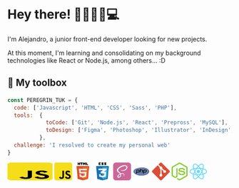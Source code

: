 # Hey there! 👋🏼🧔🏼💻
I'm Alejandro, a junior front-end developer looking for new projects.

At this moment, I'm learning and consolidating on my background technologies like React or Node.js, among others... :D


<!--## 🧰 Skills and more...-->
## 🧰 My toolbox
```js
const PEREGRIN_TUK = {
  code: ['Javascript', 'HTML', 'CSS', 'Sass', 'PHP'],
  tools:  {
            toCode: ['Git', 'Node.js', 'React', 'Prepross', 'MySQL'],
            toDesign: ['Figma', 'Photoshop', 'Illustrator', 'InDesign', 'WordPress']
          },
  challenge: 'I resolved to create my personal web'
}
```
<div>
  <img src="img/tch-logo-JS.png" alt="JavaScript" height="40px" width="20%"/>
  <img src="img/tch-logo-JS.png" alt="JavaScript" height="40px"/>
  <img src="img/tch-logo-HTML.png" alt="HTML" height="40px"/>
  <img src="img/tch-logo-CSS.png" alt="CSS" height="40px"/>
  <img src="img/tch-logo-Sass.png" alt="Sass" height="40px"/>
  <img src="img/tch-logo-PHP.png" alt="PHP" height="40px"/>
  <img src="img/tch-logo-Git.png" alt="Git" height="40px"/>
  <img src="img/tch-logo-Node.png" alt="Node.js" height="40px"/>
  <img src="img/tch-logo-React.png" alt="React" height="40px"/>
</div>

<!--
## 👨🏻‍💻 Projects

- 🌐 Projecto 1 - Breve descripción.
- 🌐 Projecto 2 - Breve descripción.
- 👾 Projecto 3 - Breve descripción.
- 🤖 Projecto 4 - Breve descripción.
- ...


## 📫 Reach me

Iconos de mis RRSS con enlace a las mismas.

-->